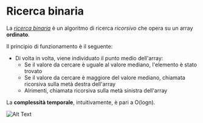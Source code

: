 # Ricerca binaria

La *[ricerca binaria](/src/main/java/model/algorithm/RicercaBinaria/RicercaBinaria.java)* è un algoritmo di ricerca *ricorsivo* che opera su un array **ordinato**.

Il principio di funzionamento è il seguente:
* Di volta in volta, viene individuato il punto medio dell'array:
  * Se il valore da cercare è uguale al valore mediano, l'elemento è stato trovato
  * Se il valore da cercare è maggiore del valore mediano, chiamata ricorsiva sulla metà destra dell'array
  * Alrimenti, chiamata ricorsiva sulla metà sinistra dell'array
  
La **complessità temporale**, intuitivamente, è pari a O(logn).

![Alt Text](https://upload.wikimedia.org/wikipedia/commons/6/64/Binary_search_into_array_-_example.svg)

